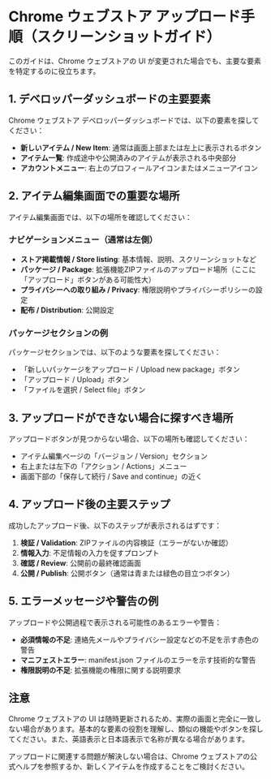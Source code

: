 # Chrome ウェブストア アップロード手順（スクリーンショットガイド）

このガイドは、Chrome ウェブストアの UI が変更された場合でも、主要な要素を特定するのに役立ちます。

## 1. デベロッパーダッシュボードの主要要素

Chrome ウェブストア デベロッパーダッシュボードでは、以下の要素を探してください：

- **新しいアイテム / New Item**: 通常は画面上部または左上に表示されるボタン
- **アイテム一覧**: 作成途中や公開済みのアイテムが表示される中央部分
- **アカウントメニュー**: 右上のプロフィールアイコンまたはメニューアイコン

## 2. アイテム編集画面での重要な場所

アイテム編集画面では、以下の場所を確認してください：

### ナビゲーションメニュー（通常は左側）
- **ストア掲載情報 / Store listing**: 基本情報、説明、スクリーンショットなど
- **パッケージ / Package**: 拡張機能ZIPファイルのアップロード場所（ここに「アップロード」ボタンがある可能性大）
- **プライバシーへの取り組み / Privacy**: 権限説明やプライバシーポリシーの設定
- **配布 / Distribution**: 公開設定

### パッケージセクションの例
パッケージセクションでは、以下のような要素を探してください：
- 「新しいパッケージをアップロード / Upload new package」ボタン
- 「アップロード / Upload」ボタン
- 「ファイルを選択 / Select file」ボタン

## 3. アップロードができない場合に探すべき場所

アップロードボタンが見つからない場合、以下の場所も確認してください：

- アイテム編集ページの「バージョン / Version」セクション
- 右上または左下の「アクション / Actions」メニュー
- 画面下部の「保存して続行 / Save and continue」の近く

## 4. アップロード後の主要ステップ

成功したアップロード後、以下のステップが表示されるはずです：

1. **検証 / Validation**: ZIPファイルの内容検証（エラーがないか確認）
2. **情報入力**: 不足情報の入力を促すプロンプト
3. **確認 / Review**: 公開前の最終確認画面
4. **公開 / Publish**: 公開ボタン（通常は青または緑色の目立つボタン）

## 5. エラーメッセージや警告の例

アップロードや公開過程で表示される可能性のあるエラーや警告：

- **必須情報の不足**: 連絡先メールやプライバシー設定などの不足を示す赤色の警告
- **マニフェストエラー**: manifest.json ファイルのエラーを示す技術的な警告
- **権限説明の不足**: 拡張機能の権限に関する説明要求

## 注意

Chrome ウェブストアの UI は随時更新されるため、実際の画面と完全に一致しない場合があります。基本的な要素の役割を理解し、類似の機能やボタンを探してください。また、英語表示と日本語表示で名称が異なる場合があります。

アップロードに関連する問題が解決しない場合は、Chrome ウェブストアの公式ヘルプを参照するか、新しくアイテムを作成することをご検討ください。
